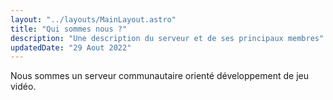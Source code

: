 ```yaml
---
layout: "../layouts/MainLayout.astro"
title: "Qui sommes nous ?"
description: "Une description du serveur et de ses principaux membres"
updatedDate: "29 Aout 2022"
---
```


Nous sommes un serveur communautaire orienté développement de jeu vidéo.  
